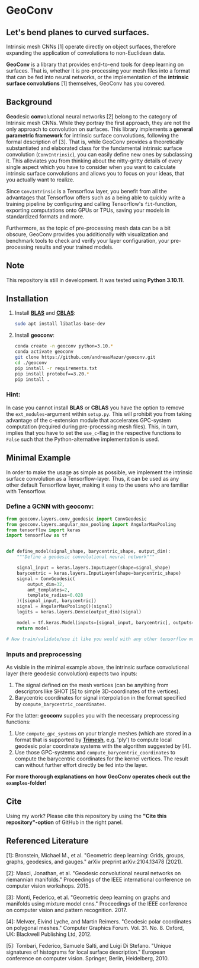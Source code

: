 # GeoConv

## Let's bend planes to curved surfaces.

Intrinsic mesh CNNs [1] operate directly on object surfaces, therefore expanding the application of convolutions to
non-Euclidean data.

**GeoConv** is a library that provides end-to-end tools for deep learning on surfaces.
That is, whether it is pre-processing your mesh files into a format that can be fed into neural networks, or the
implementation of the **intrinsic surface convolutions** [1] themselves, GeoConv has you covered.

## Background

**Geo**desic **conv**olutional neural networks [2] belong to the category of Intrinsic mesh CNNs. While they portray the
first approach, they are not the only approach to convolution on  surfaces. This library implements a **general
parametric framework** for intrinsic surface convolutions, following the formal description of [3].
That is, while GeoConv provides a theoretically substantiated and elaborated class for the
fundamental intrinsic surface convolution (`ConvIntrinsic`), you can easily define new ones by subclassing it. This
alleviates you from thinking about the nitty-gritty details of every single aspect which you have to consider when you
want to calculate intrinsic surface convolutions and allows you to focus on your ideas, that you actually want to
realize.

Since `ConvIntrinsic` is a Tensorflow layer, you benefit from all the advantages that Tensorflow offers such as a being
able to quickly write a training pipeline by configuring and calling Tensorflow's `fit`-function, exporting computations
onto GPUs or TPUs, saving your models in standardized formats and more.

Furthermore, as the topic of pre-processing mesh data can be a bit obscure, GeoConv provides you additionally with
visualization and benchmark tools to check and verify your layer configuration, your pre-processing results and your
trained models.

## Note

This repository is still in development. It was tested using **Python 3.10.11**.

## Installation
1. Install **[BLAS](https://netlib.org/blas/#_reference_blas_version_3_10_0)** and **[CBLAS](https://netlib.org/blas/#_cblas)**:
     ```bash
     sudo apt install libatlas-base-dev
     ```
2. Install **geoconv**:
     ```bash
     conda create -n geoconv python=3.10.*
     conda activate geoconv
     git clone https://github.com/andreasMazur/geoconv.git
     cd ./geoconv
     pip install -r requirements.txt
     pip install protobuf==3.20.*
     pip install .
     ```

### Hint:

In case you cannot install **BLAS** or **CBLAS** you have the option to remove the ``ext_modules``-argument within
``setup.py``. This will prohibit you from taking advantage of the c-extension module that accelerates GPC-system
computation (required during pre-processing mesh files). This, in turn, implies that you have to set the ``use_c``-flag
in the respective functions to ``False`` such that the Python-alternative implementation is used.

## Minimal Example

In order to make the usage as simple as possible, we implement the intrinsic surface convolution as a Tensorflow-layer.
Thus, it can be used as any other default Tensorflow layer, making it easy to the users who are familiar 
with Tensorflow.

### Define a GCNN with geoconv:

```python
from geoconv.layers.conv_geodesic import ConvGeodesic
from geoconv.layers.angular_max_pooling import AngularMaxPooling
from tensorflow import keras
import tensorflow as tf


def define_model(signal_shape, barycentric_shape, output_dim):
    """Define a geodesic convolutional neural network"""

    signal_input = keras.layers.InputLayer(shape=signal_shape)
    barycentric = keras.layers.InputLayer(shape=barycentric_shape)
    signal = ConvGeodesic(
        output_dim=32,
        amt_templates=2,
        template_radius=0.028
    )([signal_input, barycentric])
    signal = AngularMaxPooling()(signal)
    logits = keras.layers.Dense(output_dim)(signal)

    model = tf.keras.Model(inputs=[signal_input, barycentric], outputs=[logits])
    return model

# Now train/validate/use it like you would with any other tensorflow model..
```

### Inputs and preprocessing

As visible in the minimal example above, the intrinsic surface convolutional layer (here geodesic convolution) expects
two inputs:
1. The signal defined on the mesh vertices (can be anything from descriptors like SHOT [5] to simple 3D-coordinates of
the vertices).
2. Barycentric coordinates for signal interpolation in the format specified by
``compute_barycentric_coordinates``.

For the latter: **geoconv** supplies you with the necessary preprocessing functions:
1. Use ``compute_gpc_systems`` on your triangle meshes (which are stored in a format that is
supported by **[Trimesh](https://trimsh.org/index.html)**, e.g. 'ply') to compute local geodesic polar coordinate
systems with the algorithm suggested by [4].
2. Use those GPC-systems and ``compute_barycentric_coordinates`` to compute the barycentric coordinates for the kernel 
vertices. The result can without further effort directly be fed into the layer.

**For more thorough explanations on how GeoConv operates check out the `examples`-folder!**

## Cite

Using my work? Please cite this repository by using the **"Cite this repository"-option** of GitHub
in the right panel.

## Referenced Literature

[1]: Bronstein, Michael M., et al. "Geometric deep learning: Grids, groups, graphs, geodesics, and gauges." 
     arXiv preprint arXiv:2104.13478 (2021).

[2]: Masci, Jonathan, et al. "Geodesic convolutional neural networks on riemannian manifolds." Proceedings of the IEEE
     international conference on computer vision workshops. 2015.

[3]: Monti, Federico, et al. "Geometric deep learning on graphs and manifolds using mixture model cnns." Proceedings
     of the IEEE conference on computer vision and pattern recognition. 2017.

[4]: Melvær, Eivind Lyche, and Martin Reimers. "Geodesic polar coordinates on polygonal meshes." Computer Graphics 
     Forum. Vol. 31. No. 8. Oxford, UK: Blackwell Publishing Ltd, 2012.

[5]: Tombari, Federico, Samuele Salti, and Luigi Di Stefano. "Unique signatures of histograms for local surface
     description." European conference on computer vision. Springer, Berlin, Heidelberg, 2010.
